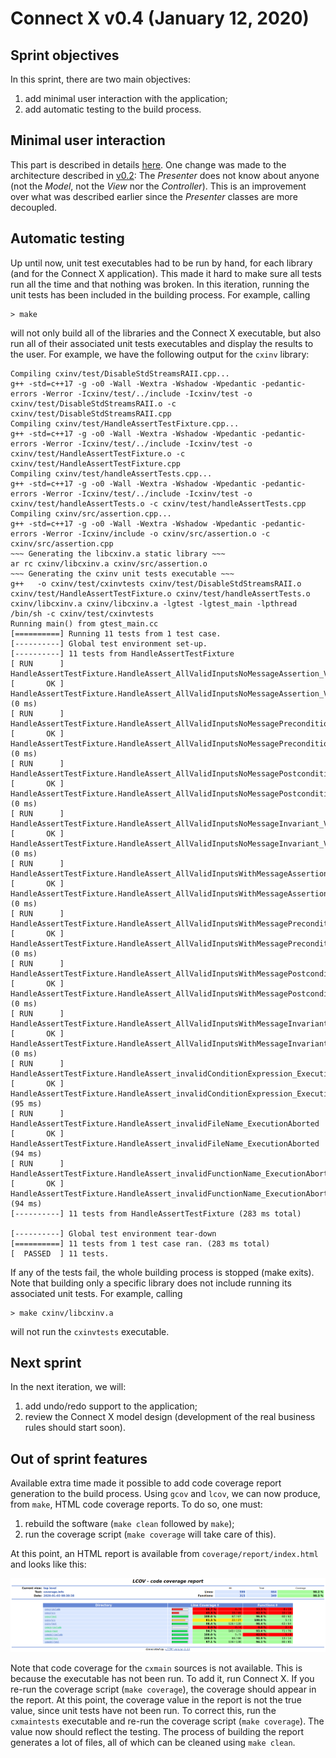 # Connect X v0.4 (January 12, 2020)

## Sprint objectives

In this sprint, there are two main objectives:

1. add minimal user interaction with the application;
2. add automatic testing to the build process.

## Minimal user interaction

This part is described in details [here](../user/user.md). One change was made to the architecture described in [v0.2](../../v0-2/dev/dev.md): The _Presenter_ does not know about anyone (not the _Model_, not the _View_ nor the _Controller_). This is an improvement over what was described earlier since the _Presenter_ classes are more decoupled.


## Automatic testing

Up until now, unit test executables had to be run by hand, for each library (and for the Connect X application). This made it hard to make sure all tests run all the time and that nothing was broken. In this iteration, running the unit tests has been included in the building process. For example, calling

```
> make
```

will not only build all of the libraries and the Connect X executable, but also run all of their associated unit tests executables and display the results to the user. For example, we have the following output for the `cxinv` library:

```
Compiling cxinv/test/DisableStdStreamsRAII.cpp...
g++ -std=c++17 -g -o0 -Wall -Wextra -Wshadow -Wpedantic -pedantic-errors -Werror -Icxinv/test/../include -Icxinv/test -o cxinv/test/DisableStdStreamsRAII.o -c cxinv/test/DisableStdStreamsRAII.cpp
Compiling cxinv/test/HandleAssertTestFixture.cpp...
g++ -std=c++17 -g -o0 -Wall -Wextra -Wshadow -Wpedantic -pedantic-errors -Werror -Icxinv/test/../include -Icxinv/test -o cxinv/test/HandleAssertTestFixture.o -c cxinv/test/HandleAssertTestFixture.cpp
Compiling cxinv/test/handleAssertTests.cpp...
g++ -std=c++17 -g -o0 -Wall -Wextra -Wshadow -Wpedantic -pedantic-errors -Werror -Icxinv/test/../include -Icxinv/test -o cxinv/test/handleAssertTests.o -c cxinv/test/handleAssertTests.cpp
Compiling cxinv/src/assertion.cpp...
g++ -std=c++17 -g -o0 -Wall -Wextra -Wshadow -Wpedantic -pedantic-errors -Werror -Icxinv/include -o cxinv/src/assertion.o -c cxinv/src/assertion.cpp
~~~ Generating the libcxinv.a static library ~~~
ar rc cxinv/libcxinv.a cxinv/src/assertion.o
~~~ Generating the cxinv unit tests executable ~~~
g++   -o cxinv/test/cxinvtests cxinv/test/DisableStdStreamsRAII.o cxinv/test/HandleAssertTestFixture.o cxinv/test/handleAssertTests.o cxinv/libcxinv.a cxinv/libcxinv.a -lgtest -lgtest_main -lpthread 
/bin/sh -c cxinv/test/cxinvtests
Running main() from gtest_main.cc
[==========] Running 11 tests from 1 test case.
[----------] Global test environment set-up.
[----------] 11 tests from HandleAssertTestFixture
[ RUN      ] HandleAssertTestFixture.HandleAssert_AllValidInputsNoMessageAssertion_ValidMessages
[       OK ] HandleAssertTestFixture.HandleAssert_AllValidInputsNoMessageAssertion_ValidMessages (0 ms)
[ RUN      ] HandleAssertTestFixture.HandleAssert_AllValidInputsNoMessagePrecondition_ValidMessages
[       OK ] HandleAssertTestFixture.HandleAssert_AllValidInputsNoMessagePrecondition_ValidMessages (0 ms)
[ RUN      ] HandleAssertTestFixture.HandleAssert_AllValidInputsNoMessagePostcondition_ValidMessages
[       OK ] HandleAssertTestFixture.HandleAssert_AllValidInputsNoMessagePostcondition_ValidMessages (0 ms)
[ RUN      ] HandleAssertTestFixture.HandleAssert_AllValidInputsNoMessageInvariant_ValidMessages
[       OK ] HandleAssertTestFixture.HandleAssert_AllValidInputsNoMessageInvariant_ValidMessages (0 ms)
[ RUN      ] HandleAssertTestFixture.HandleAssert_AllValidInputsWithMessageAssertion_ValidMessages
[       OK ] HandleAssertTestFixture.HandleAssert_AllValidInputsWithMessageAssertion_ValidMessages (0 ms)
[ RUN      ] HandleAssertTestFixture.HandleAssert_AllValidInputsWithMessagePrecondition_ValidMessages
[       OK ] HandleAssertTestFixture.HandleAssert_AllValidInputsWithMessagePrecondition_ValidMessages (0 ms)
[ RUN      ] HandleAssertTestFixture.HandleAssert_AllValidInputsWithMessagePostcondition_ValidMessages
[       OK ] HandleAssertTestFixture.HandleAssert_AllValidInputsWithMessagePostcondition_ValidMessages (0 ms)
[ RUN      ] HandleAssertTestFixture.HandleAssert_AllValidInputsWithMessageInvariant_ValidMessages
[       OK ] HandleAssertTestFixture.HandleAssert_AllValidInputsWithMessageInvariant_ValidMessages (0 ms)
[ RUN      ] HandleAssertTestFixture.HandleAssert_invalidConditionExpression_ExecutionAborted
[       OK ] HandleAssertTestFixture.HandleAssert_invalidConditionExpression_ExecutionAborted (95 ms)
[ RUN      ] HandleAssertTestFixture.HandleAssert_invalidFileName_ExecutionAborted
[       OK ] HandleAssertTestFixture.HandleAssert_invalidFileName_ExecutionAborted (94 ms)
[ RUN      ] HandleAssertTestFixture.HandleAssert_invalidFunctionName_ExecutionAborted
[       OK ] HandleAssertTestFixture.HandleAssert_invalidFunctionName_ExecutionAborted (94 ms)
[----------] 11 tests from HandleAssertTestFixture (283 ms total)

[----------] Global test environment tear-down
[==========] 11 tests from 1 test case ran. (283 ms total)
[  PASSED  ] 11 tests.

```

If any of the tests fail, the whole building process is stopped (make exits). Note that building only a specific library does not include running its associated unit tests. For example, calling

```
> make cxinv/libcxinv.a
```

will not run the `cxinvtests` executable.


## Next sprint

In the next iteration, we will:

1. add undo/redo support to the application;
2. review the Connect X model design (development of the real business rules should start soon).


## Out of sprint features

Available extra time made it possible to add code coverage report generation to the build process. Using `gcov` and `lcov`, we can now produce, from `make`, HTML code coverage reports. To do so, one must:

1. rebuild the software (`make clean` followed by `make`);
2. run the coverage script (`make coverage` will take care of this).

At this point, an HTML report is available from `coverage/report/index.html` and looks like this:

![HTML report](./report.png)

Note that code coverage for the `cxmain` sources is not available. This is because the executable has not been run. To add it, run Connect X. If you re-run the coverage script (`make coverage`), the coverage should appear in the report. At this point, the coverage value in the report is not the true value, since unit tests have not been run. To correct this, run the `cxmaintests`  executable and re-run the coverage script (`make coverage`). The value now should reflect the testing. The process of building the report generates a lot of files, all of which can be cleaned using `make clean`.
